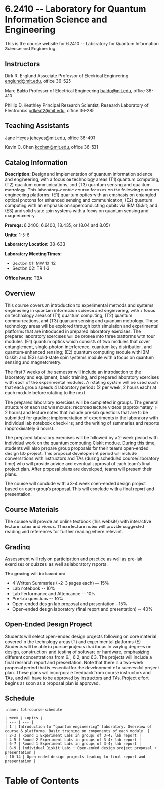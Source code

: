 # 6.2410 -- Laboratory for Quantum Information Science and Engineering

This is the course website for 6.2410 -- Laboratory for Quantum Information Science and Engineering.

## Instructors

Dirk R. Englund
Associate Professor of Electrical Engineering
englund@mit.edu, office 36-525

Marc Baldo
Professor of Electrical Engineering
baldo@mit.edu, office 36-419

Phillip D. Keathley
Principal Research Scientist, Research Laboratory of Electronics
pdkeat2@mit.edu, office 36-285

## Teaching Assistants

Jane Heyes
jeheyes@mit.edu, office 36-493

Kevin C. Chen
kcchen@mit.edu, office 36-531

## Catalog Information

**Description:** Design and implementation of quantum information science and engineering, with a focus on technology areas (T1) quantum computing, (T2) quantum communications, and (T3) quantum sensing and quantum metrology. This laboratory-centric course focuses on the following quantum engineering platforms: (E1) quantum optics with an emphasis on entangled optical photons for enhanced sensing and communication; (E2) quantum computing with an emphasis on superconducting qubits via IBM Qiskit; and (E3) and solid state spin systems with a focus on quantum sensing and magnetometry. 

**Prereqs:** 6.2400, 6.6400, 18.435, or (8.04 and 8.05)

**Units:** 1-5-6

**Laboratory Location:** 38-633

**Laboratory Meeting Times:**
  - Section 01: MW 10-12
  - Section 02: TR 1-3

**Office hours:** TBA

## Overview

This course covers an introduction to experimental methods and systems engineering in quantum information science and engineering, with a focus on technology areas of (T1) quantum computing, (T2) quantum communications, and (T3) quantum sensing and quantum metrology.  These technology areas will be explored through both simulation and experimental platforms that are introduced in prepared laboratory exercises.  The prepared laboratory exercises will be broken into three platforms with four modules: (E1) quantum optics which consists of two modules that cover entanglement, single-photon interference, quantum key distribution, and quantum-enhanced sensing; (E2) quantum computing module with IBM Qiskit; and (E3) solid-state spin systems module with a focus on quantum sensing and magnetometry.  

The first 7 weeks of the semester will include an introduction to the laboratory and equipment, basic training, and prepared laboratory exercises with each of the experimental modules.  A rotating system will be used such that each group spends 4 laboratory periods (2 per week, 2 hours each) at each module before rotating to the next.  

The prepared laboratory exercises will be completed in groups.  The general structure of each lab will include: recorded lecture videos (approximately 1-2 hours) and lecture notes that include pre-lab questions that are to be submitted for grading; implementation of experiments in the laboratory with individual lab notebook check-ins; and the writing of summaries and reports (approximately 6 hours). 

The prepared laboratory exercises will be followed by a 2-week period with individual work on the quantum computing Qiskit module.  During this time, students will also prepare group proposals for their team’s open-ended design lab project.  This proposal development period will include conversations with instructors and TAs (during scheduled course/laboratory time) who will provide advice and eventual approval of each team’s final project plan.  After proposal plans are developed, teams will present their plans.

The course will conclude with a 3-4 week open-ended design project based on each group’s proposal.  This will conclude with a final report and presentation.  


## Course Materials

The course will provide an online textbook (this website) with interactive lecture notes and videos.  These lecture notes will provide suggested reading and references for further reading where relevant.

## Grading

Assessment will rely on participation and practice as well as pre-lab exercises or quizzes, as well as laboratory reports.

The grading will be based on:
  - 4 Written Summaries (~2-3 pages each)  — 15%
  - Lab notebook -- 10% 
  - Lab Performance and Attendance -- 10%
  - Pre-lab questions -- 10%
  - Open-ended design lab proposal and presentation – 15% 
  - Open-ended design laboratory (final report and presentation) -- 40%

## Open-Ended Design Project

Students will select open-ended design projects following on core material covered in the technology areas (T) and experimental platforms (E). Students will be able to pursue projects that focus in varying degrees on design, construction, and testing of software or hardware, emphasizing different concentrations from 6.1, 6.2, and 6.3. The projects will include a final research report and presentation.  Note that there is a two-week proposal period that is essential for the development of a successful project plan.  These plans will incorporate feedback from course instructors and TAs, and will have to be approved by instructors and TAs.  Project effort begins as soon as a proposal plan is approved.

## Schedule


```{table} Course Schedule
:name: tbl-course-schedule

| Week | Topics | 
| --- | --- |
| 1 | Introduction to “quantum engineering” laboratory. Overview of course & platforms. Basic training on components of each module. |
| 2-3 | Round 1 Experiment Labs in groups of 3-4; lab report |
| 4-5 | Round 2 Experiment Labs in groups of 3-4; lab report |
| 6-7 | Round 1 Experiment Labs in groups of 3-4; lab report | 
| 8-9 | Individual Qiskit Labs + Open-ended design project proposal + presentation |
| 10-14 | Open-ended design projects leading to final report and presentation |

```

# Table of Contents

```{tableofcontents}
```
